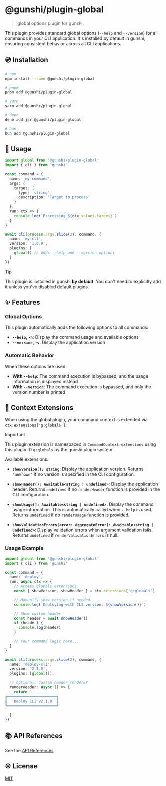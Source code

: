 # @gunshi/plugin-global

> global options plugin for gunshi.

This plugin provides standard global options (`--help` and `--version`) for all commands in your CLI application. It's installed by default in gunshi, ensuring consistent behavior across all CLI applications.

## 💿 Installation

```sh
# npm
npm install --save @gunshi/plugin-global

# pnpm
pnpm add @gunshi/plugin-global

# yarn
yarn add @gunshi/plugin-global

# deno
deno add jsr:@gunshi/plugin-global

# bun
bun add @gunshi/plugin-global
```

## 🚀 Usage

```ts
import global from '@gunshi/plugin-global'
import { cli } from 'gunshi'

const command = {
  name: 'my-command',
  args: {
    target: {
      type: 'string',
      description: 'Target to process'
    }
  },
  run: ctx => {
    console.log(`Processing ${ctx.values.target}`)
  }
}

await cli(process.argv.slice(2), command, {
  name: 'my-cli',
  version: '1.0.0',
  plugins: [
    global() // Adds --help and --version options
  ]
})
```

<!-- eslint-disable markdown/no-missing-label-refs -->

> [!TIP]
> This plugin is installed in gunshi **by default**. You don't need to explicitly add it unless you've disabled default plugins.

<!-- eslint-enable markdown/no-missing-label-refs -->

## ✨ Features

### Global Options

This plugin automatically adds the following options to all commands:

- **`--help`, `-h`**: Display the command usage and available options
- **`--version`, `-v`**: Display the application version

### Automatic Behavior

When these options are used:

- **With `--help`**: The command execution is bypassed, and the usage information is displayed instead
- **With `--version`**: The command execution is bypassed, and only the version number is printed

## 🧩 Context Extensions

When using the global plugin, your command context is extended via `ctx.extensions['g:globals']`.

<!-- eslint-disable markdown/no-missing-label-refs -->

> [!IMPORTANT]
> This plugin extension is namespaced in `CommandContext.extensions` using this plugin ID `g:globals` by the gunshi plugin system.

<!-- eslint-enable markdown/no-missing-label-refs -->

Available extensions:

- **`showVersion(): string`**: Display the application version. Returns `'unknown'` if no version is specified in the CLI configuration.

- **`showHeader(): Awaitable<string | undefined>`**: Display the application header. Returns `undefined` if no `renderHeader` function is provided in the CLI configuration.

- **`showUsage(): Awaitable<string | undefined>`**: Display the command usage information. This is automatically called when `--help` is used. Returns `undefined` if no `renderUsage` function is provided.

- **`showValidationErrors(error: AggregateError): Awaitable<string | undefined>`**: Display validation errors when argument validation fails. Returns `undefined` if `renderValidationErrors` is null.

### Usage Example

```ts
import global from '@gunshi/plugin-global'
import { cli } from 'gunshi'

const command = {
  name: 'deploy',
  run: async ctx => {
    // Access globals extensions
    const { showVersion, showHeader } = ctx.extensions['g:globals']

    // Manually show version if needed
    console.log(`Deploying with CLI version: ${showVersion()}`)

    // Show custom header
    const header = await showHeader()
    if (header) {
      console.log(header)
    }

    // Your command logic here...
  }
}

await cli(process.argv.slice(2), command, {
  name: 'deploy-cli',
  version: '2.1.0',
  plugins: [global()],

  // Optional: Custom header renderer
  renderHeader: async () => {
    return `
╔══════════════════════╗
║   Deploy CLI v2.1.0  ║
╚══════════════════════╝
`
  }
})
```

## 📚 API References

See the [API References](./docs/index.md)

## ©️ License

[MIT](http://opensource.org/licenses/MIT)
